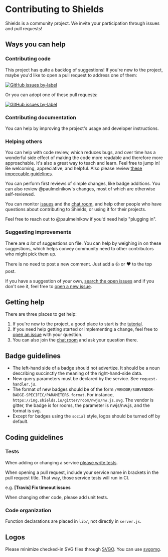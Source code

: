 Contributing to Shields
=======================

Shields is a community project. We invite your participation through issues
and pull requests!


Ways you can help
-----------------

### Contributing code

This project has quite a backlog of suggestions! If you're new to the project,
maybe you'd like to open a pull request to address one of them:

[![GitHub issues by-label](https://img.shields.io/github/issues/badges/shields/good%20first%20issue.svg)](https://github.com/badges/shields/issues?q=is%3Aissue+is%3Aopen+label%3A%22good+first+issue%22)

Or you can adopt one of these pull requests:

[![GitHub issues by-label](https://img.shields.io/github/issues-pr/badges/shields/good%20first%20issue.svg)](https://github.com/badges/shields/pulls?q=is%3Apr+is%3Aopen+label%3A%22good+first+issue%22)

### Contributing documentation

You can help by improving the project's usage and developer instructions.

### Helping others

You can help with code review, which reduces bugs, and over time has a
wonderful side effect of making the code more readable and therefore more
approachable. It's also a great way to teach and learn. Feel free to jump in!
Be welcoming, appreciative, and helpful. Also please review
[these impeccable guidelines][code review guidelines].

You can perform first reviews of simple changes, like badge additions. You can
also review @paulmelnikow's changes, most of which are otherwise
self-reviewed.

You can monitor [issues][] and the [chat room][], and help other people who
have questions about contributing to Shields, or using it for their projects.

Feel free to reach out to @paulmelnikow if you'd need help "plugging in".

[code review guidelines]: http://amyciavolino.com/assets/MindfulCommunicationInCodeReviews.pdf
[issues]: https://github.com/badges/shields/issues
[chat room]: https://discordapp.com/invite/HjJCwm5

### Suggesting improvements

There are _a lot_ of suggestions on file. You can help by weighing in on these
suggestions, which helps convey community need to other contributors who might
pick them up.

There is no need to post a new comment. Just add a :thumbsup: or :heart: to
the top post.

If you have a suggestion of your own, [search the open issues][issues] and if
you don't see it, feel free to [open a new issue][open an issue].

[open an issue]: https://github.com/badges/shields/issues/new


Getting help
------------

There are three places to get help:

1. If you're new to the project, a good place to start is the [tutorial][].
2. If you need help getting started or implementing a change, feel free to
   [open an issue][] with your question.
3. You can also join the [chat room][] and ask your question there.

[tutorial]: doc/TUTORIAL.md


Badge guidelines
----------------

- The left-hand side of a badge should not advertize. It should be a noun
  describing succinctly the meaning of the right-hand-side data.
- New query parameters must be declared by the service. See
  `request-handler.js`.
- The format of new badges should be of the form
  `/VENDOR/SUBVENDOR-BADGE-SPECIFIC/PARAMETERS.format`. For instance,
  `https://img.shields.io/gitter/room/nwjs/nw.js.svg`. The vendor is gitter, the
  badge is for rooms, the parameter is nwjs/nw.js, and the format is svg.
- Except for badges using the `social` style, logos should be turned off by
  default.


Coding guidelines
-----------------

### Tests

When adding or changing a service [please write tests][service-tests].

When opening a pull request, include your service name in brackets in the pull
request title. That way, those service tests will run in CI.

e.g. **[Travis] Fix timeout issues**

When changing other code, please add unit tests.

[service-tests]: https://github.com/badges/shields/blob/master/service-tests/README.md

### Code organization

Function declarations are placed in `lib/`, not directly in `server.js`.


Logos
-----

Please minimize checked-in SVG files through [SVGO][]. You can use [svgomg][].

[SVGO]: https://github.com/svg/svgo
[svgomg]: https://jakearchibald.github.io/svgomg/
